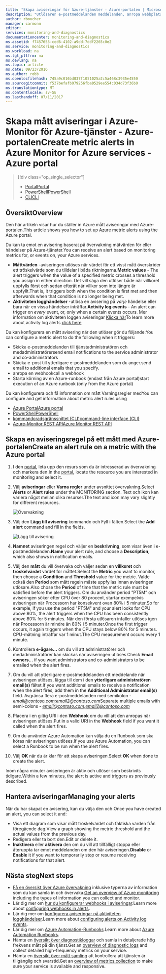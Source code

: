 ```yaml
---
title: "Skapa aviseringar för Azure-tjänster - Azure-portalen | Microsoft Docs"
description: "Utlösaren e-postmeddelanden meddelanden, anropa webbplatser URL: er (webhooks) eller automation när angivna villkor uppfylls."
author: rboucher
manager: carmonm
editor: 
services: monitoring-and-diagnostics
documentationcenter: monitoring-and-diagnostics
ms.assetid: f7457655-ced6-4102-a9dd-7ddf2265c0e2
ms.service: monitoring-and-diagnostics
ms.workload: na
ms.tgt_pltfrm: na
ms.devlang: na
ms.topic: article
ms.date: 09/23/2016
ms.author: robb
ms.openlocfilehash: 745a9c016bd037f1051025a2c5a468c3935e4550
ms.sourcegitcommit: f537befafb079256fba0529ee554c034d73f36b0
ms.translationtype: MT
ms.contentlocale: sv-SE
ms.lasthandoff: 07/11/2017
---
```

# <a name="create-metric-alerts-in-azure-monitor-for-azure-services---azure-portal"></a><span data-ttu-id="4f4d6-103">Skapa mått aviseringar i Azure-Monitor för Azure-tjänster - Azure-portalen</span><span class="sxs-lookup"><span data-stu-id="4f4d6-103">Create metric alerts in Azure Monitor for Azure services - Azure portal</span></span>
> [!div class="op_single_selector"]
> * [<span data-ttu-id="4f4d6-104">Portal</span><span class="sxs-lookup"><span data-stu-id="4f4d6-104">Portal</span></span>](insights-alerts-portal.md)
> * [<span data-ttu-id="4f4d6-105">PowerShell</span><span class="sxs-lookup"><span data-stu-id="4f4d6-105">PowerShell</span></span>](insights-alerts-powershell.md)
> * [<span data-ttu-id="4f4d6-106">CLI</span><span class="sxs-lookup"><span data-stu-id="4f4d6-106">CLI</span></span>](insights-alerts-command-line-interface.md)
>
>

## <a name="overview"></a><span data-ttu-id="4f4d6-107">Översikt</span><span class="sxs-lookup"><span data-stu-id="4f4d6-107">Overview</span></span>
<span data-ttu-id="4f4d6-108">Den här artikeln visar hur du ställer in Azure mått aviseringar med Azure-portalen.</span><span class="sxs-lookup"><span data-stu-id="4f4d6-108">This article shows you how to set up Azure metric alerts using the Azure portal.</span></span>   

<span data-ttu-id="4f4d6-109">Du kan ta emot en avisering baserat på övervakning mätvärden för eller händelser på Azure-tjänster.</span><span class="sxs-lookup"><span data-stu-id="4f4d6-109">You can receive an alert based on monitoring metrics for, or events on, your Azure services.</span></span>

* <span data-ttu-id="4f4d6-110">**Måttvärden** -aviseringen utlöses när värdet för ett visst mått överskrider ett tröskelvärde som du tilldelar i båda riktningarna.</span><span class="sxs-lookup"><span data-stu-id="4f4d6-110">**Metric values** - The alert triggers when the value of a specified metric crosses a threshold you assign in either direction.</span></span> <span data-ttu-id="4f4d6-111">Det vill säga den utlöser både när villkoret uppfylls först och sedan efteråt när villkor som inte längre är uppfyllt.</span><span class="sxs-lookup"><span data-stu-id="4f4d6-111">That is, it triggers both when the condition is first met and then afterwards when that condition is no longer being met.</span></span>    
* <span data-ttu-id="4f4d6-112">**Aktiviteten logghändelser** -utlösa en avisering på *varje* händelse eller bara när en vissa händelser inträffar.</span><span class="sxs-lookup"><span data-stu-id="4f4d6-112">**Activity log events** - An alert can trigger on *every* event, or, only when a certain events occurs.</span></span> <span data-ttu-id="4f4d6-113">Mer information om aktiviteten loggen aviseringar [Klicka här](monitoring-activity-log-alerts.md)</span><span class="sxs-lookup"><span data-stu-id="4f4d6-113">To learn more about activity log alerts [click here](monitoring-activity-log-alerts.md)</span></span>

<span data-ttu-id="4f4d6-114">Du kan konfigurera en mått avisering när den utlöser gör du följande:</span><span class="sxs-lookup"><span data-stu-id="4f4d6-114">You can configure a metric alert to do the following when it triggers:</span></span>

* <span data-ttu-id="4f4d6-115">Skicka e-postmeddelanden till tjänstadministratören och medadministratörer</span><span class="sxs-lookup"><span data-stu-id="4f4d6-115">send email notifications to the service administrator and co-administrators</span></span>
* <span data-ttu-id="4f4d6-116">Skicka e-post till ytterligare e-postmeddelanden som du anger.</span><span class="sxs-lookup"><span data-stu-id="4f4d6-116">send email to additional emails that you specify.</span></span>
* <span data-ttu-id="4f4d6-117">anropa en webhook</span><span class="sxs-lookup"><span data-stu-id="4f4d6-117">call a webhook</span></span>
* <span data-ttu-id="4f4d6-118">Starta körning av en Azure-runbook (endast från Azure portal)</span><span class="sxs-lookup"><span data-stu-id="4f4d6-118">start execution of an Azure runbook (only from the Azure portal)</span></span>

<span data-ttu-id="4f4d6-119">Du kan konfigurera och få information om mått Varningsregler med</span><span class="sxs-lookup"><span data-stu-id="4f4d6-119">You can configure and get information about metric alert rules using</span></span>

* [<span data-ttu-id="4f4d6-120">Azure Portal</span><span class="sxs-lookup"><span data-stu-id="4f4d6-120">Azure portal</span></span>](insights-alerts-portal.md)
* [<span data-ttu-id="4f4d6-121">PowerShell</span><span class="sxs-lookup"><span data-stu-id="4f4d6-121">PowerShell</span></span>](insights-alerts-powershell.md)
* [<span data-ttu-id="4f4d6-122">kommandoradsgränssnittet (CLI)</span><span class="sxs-lookup"><span data-stu-id="4f4d6-122">command-line interface (CLI)</span></span>](insights-alerts-command-line-interface.md)
* [<span data-ttu-id="4f4d6-123">Azure-Monitor REST API</span><span class="sxs-lookup"><span data-stu-id="4f4d6-123">Azure Monitor REST API</span></span>](https://msdn.microsoft.com/library/azure/dn931945.aspx)

## <a name="create-an-alert-rule-on-a-metric-with-the-azure-portal"></a><span data-ttu-id="4f4d6-124">Skapa en aviseringsregel på ett mått med Azure-portalen</span><span class="sxs-lookup"><span data-stu-id="4f4d6-124">Create an alert rule on a metric with the Azure portal</span></span>
1. <span data-ttu-id="4f4d6-125">I den [portal](https://portal.azure.com/), leta upp den resurs som du är intresserad av övervakning och markera den.</span><span class="sxs-lookup"><span data-stu-id="4f4d6-125">In the [portal](https://portal.azure.com/), locate the resource you are interested in monitoring and select it.</span></span>

2. <span data-ttu-id="4f4d6-126">Välj **aviseringar** eller **Varna regler** under avsnittet övervakning.</span><span class="sxs-lookup"><span data-stu-id="4f4d6-126">Select **Alerts** or **Alert rules** under the MONITORING section.</span></span> <span data-ttu-id="4f4d6-127">Text och ikon kan variera något mellan olika resurser.</span><span class="sxs-lookup"><span data-stu-id="4f4d6-127">The text and icon may vary slightly for different resources.</span></span>  

    ![Övervakning](./media/insights-alerts-portal/AlertRulesButton.png)

3. <span data-ttu-id="4f4d6-129">Välj den **Lägg till avisering** kommando och Fyll i fälten.</span><span class="sxs-lookup"><span data-stu-id="4f4d6-129">Select the **Add alert** command and fill in the fields.</span></span>

    ![Lägg till avisering](./media/insights-alerts-portal/AddAlertOnlyParamsPage.png)

4. <span data-ttu-id="4f4d6-131">**Namnet** aviseringen regel och väljer en **beskrivning**, som visar även i e-postmeddelanden.</span><span class="sxs-lookup"><span data-stu-id="4f4d6-131">**Name** your alert rule, and choose a **Description**, which also shows in notification emails.</span></span>

5. <span data-ttu-id="4f4d6-132">Välj den **mått** du vill övervaka och väljer sedan en **villkoret** och **tröskelvärdet** värdet för måttet.</span><span class="sxs-lookup"><span data-stu-id="4f4d6-132">Select the **Metric** you want to monitor, then choose a **Condition** and **Threshold** value for the metric.</span></span> <span data-ttu-id="4f4d6-133">Valde också den **Period** som mått regeln måste uppfyllas innan aviseringen utlösare.</span><span class="sxs-lookup"><span data-stu-id="4f4d6-133">Also chose the **Period** of time that the metric rule must be satisfied before the alert triggers.</span></span> <span data-ttu-id="4f4d6-134">Om du använder period ”PT5M” och aviseringen söker efter CPU över 80 procent, startar exempelvis aviseringen när Processorn har konsekvent ovan 80% i 5 minuter.</span><span class="sxs-lookup"><span data-stu-id="4f4d6-134">So for example, if you use the period "PT5M" and your alert looks for CPU above 80%, the alert triggers when the CPU has been consistently above 80% for 5 minutes.</span></span> <span data-ttu-id="4f4d6-135">När den första utlösaren infaller utlöses igen när Processorn är mindre än 80% i 5 minuter.</span><span class="sxs-lookup"><span data-stu-id="4f4d6-135">Once the first trigger occurs, it again triggers when the CPU stays below 80% for 5 minutes.</span></span> <span data-ttu-id="4f4d6-136">CPU-mätning inträffar var 1 minut.</span><span class="sxs-lookup"><span data-stu-id="4f4d6-136">The CPU measurement occurs every 1 minute.</span></span>   

6. <span data-ttu-id="4f4d6-137">Kontrollera **e-ägare...**  om du vill att administratörer och medadministratörer kan skickas när aviseringen utlöses.</span><span class="sxs-lookup"><span data-stu-id="4f4d6-137">Check **Email owners...** if you want administrators and co-administrators to be emailed when the alert fires.</span></span>

7. <span data-ttu-id="4f4d6-138">Om du vill att ytterligare e-postmeddelanden ett meddelande när aviseringen utlöses, lägga till dem i den **ytterligare administratören email(s)** fältet.</span><span class="sxs-lookup"><span data-stu-id="4f4d6-138">If you want additional emails to receive a notification when the alert fires, add them in the **Additional Administrator email(s)** field.</span></span> <span data-ttu-id="4f4d6-139">Avgränsa flera e-postmeddelanden med semikolon -  *email@contoso.com;email2@contoso.com*</span><span class="sxs-lookup"><span data-stu-id="4f4d6-139">Separate multiple emails with semi-colons - *email@contoso.com;email2@contoso.com*</span></span>

8. <span data-ttu-id="4f4d6-140">Placera i en giltig URI i den **Webhook** om du vill att den anropas när aviseringen utlöses.</span><span class="sxs-lookup"><span data-stu-id="4f4d6-140">Put in a valid URI in the **Webhook** field if you want it called when the alert fires.</span></span>

9. <span data-ttu-id="4f4d6-141">Om du använder Azure Automation kan välja du en Runbook som ska köras när aviseringen utlöses.</span><span class="sxs-lookup"><span data-stu-id="4f4d6-141">If you use Azure Automation, you can select a Runbook to be run when the alert fires.</span></span>

10. <span data-ttu-id="4f4d6-142">Välj **OK** när du är klar för att skapa aviseringen.</span><span class="sxs-lookup"><span data-stu-id="4f4d6-142">Select **OK** when done to create the alert.</span></span>   

<span data-ttu-id="4f4d6-143">Inom några minuter aviseringen är aktiv och utlöser som beskrivits tidigare.</span><span class="sxs-lookup"><span data-stu-id="4f4d6-143">Within a few minutes, the alert is active and triggers as previously described.</span></span>

## <a name="managing-your-alerts"></a><span data-ttu-id="4f4d6-144">Hantera aviseringar</span><span class="sxs-lookup"><span data-stu-id="4f4d6-144">Managing your alerts</span></span>
<span data-ttu-id="4f4d6-145">När du har skapat en avisering, kan du välja den och:</span><span class="sxs-lookup"><span data-stu-id="4f4d6-145">Once you have created an alert, you can select it and:</span></span>

* <span data-ttu-id="4f4d6-146">Visa ett diagram som visar mått tröskelvärdet och faktiska värden från föregående dag.</span><span class="sxs-lookup"><span data-stu-id="4f4d6-146">View a graph showing the metric threshold and the actual values from the previous day.</span></span>
* <span data-ttu-id="4f4d6-147">Redigera eller ta bort den.</span><span class="sxs-lookup"><span data-stu-id="4f4d6-147">Edit or delete it.</span></span>
* <span data-ttu-id="4f4d6-148">**Inaktivera** eller **aktivera** den om du vill att tillfälligt stoppa eller återuppta tar emot meddelanden om den här aviseringen.</span><span class="sxs-lookup"><span data-stu-id="4f4d6-148">**Disable** or **Enable** it if you want to temporarily stop or resume receiving notifications for that alert.</span></span>

## <a name="next-steps"></a><span data-ttu-id="4f4d6-149">Nästa steg</span><span class="sxs-lookup"><span data-stu-id="4f4d6-149">Next steps</span></span>
* <span data-ttu-id="4f4d6-150">[Få en översikt över Azure övervakning](monitoring-overview.md) inklusive typerna av information som du kan samla in och övervaka.</span><span class="sxs-lookup"><span data-stu-id="4f4d6-150">[Get an overview of Azure monitoring](monitoring-overview.md) including the types of information you can collect and monitor.</span></span>
* <span data-ttu-id="4f4d6-151">Lär dig mer om [hur du konfigurerar webhooks i aviseringar](insights-webhooks-alerts.md).</span><span class="sxs-lookup"><span data-stu-id="4f4d6-151">Learn more about [configuring webhooks in alerts](insights-webhooks-alerts.md).</span></span>
* <span data-ttu-id="4f4d6-152">Lär dig mer om [konfigurera aviseringar på aktiviteten logghändelser](monitoring-activity-log-alerts.md).</span><span class="sxs-lookup"><span data-stu-id="4f4d6-152">Learn more about [configuring alerts on Activity log events](monitoring-activity-log-alerts.md).</span></span>
* <span data-ttu-id="4f4d6-153">Lär dig mer om [Azure Automation-Runbooks](../automation/automation-starting-a-runbook.md).</span><span class="sxs-lookup"><span data-stu-id="4f4d6-153">Learn more about [Azure Automation Runbooks](../automation/automation-starting-a-runbook.md).</span></span>
* <span data-ttu-id="4f4d6-154">Hämta en [översikt över diagnostikloggar](monitoring-overview-of-diagnostic-logs.md) och samla in detaljerade hög frekvens mått på din tjänst.</span><span class="sxs-lookup"><span data-stu-id="4f4d6-154">Get an [overview of diagnostic logs](monitoring-overview-of-diagnostic-logs.md) and collect detailed high-frequency metrics on your service.</span></span>
* <span data-ttu-id="4f4d6-155">Hämta en [översikt över mått samling](insights-how-to-customize-monitoring.md) att kontrollera att tjänsten är tillgänglig och svarstid.</span><span class="sxs-lookup"><span data-stu-id="4f4d6-155">Get an [overview of metrics collection](insights-how-to-customize-monitoring.md) to make sure your service is available and responsive.</span></span>
